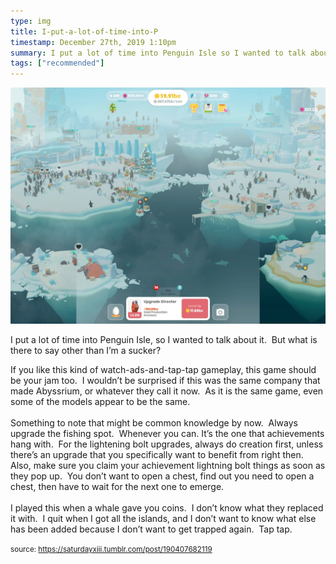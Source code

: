 ```yaml
---
type: img
title: I-put-a-lot-of-time-into-P
timestamp: December 27th, 2019 1:10pm
summary: I put a lot of time into Penguin Isle so I wanted to talk about it  But what is there to say other than I’m a suckerppIf you like this kind of 
tags: ["recommended"]
---
```

<img src="../media/190407682119.jpg"/>
                                                                                          <div class="caption"><p>I put a lot of time into Penguin Isle, so I wanted to talk about it.  But what is there to say other than I’m a sucker?</p><p>If you like this kind of watch-ads-and-tap-tap gameplay, this game should be your jam too.  I wouldn’t be surprised if this was the same company that made Abyssrium, or whatever they call it now.  As it is the same game, even some of the models appear to be the same.<br/><br/>Something to note that might be common knowledge by now.  Always upgrade the fishing spot.  Whenever you can. It’s the one that achievements hang with.  For the lightening bolt upgrades, always do creation first, unless there’s an upgrade that you specifically want to benefit from right then.  Also, make sure you claim your achievement lightning bolt things as soon as they pop up.  You don’t want to open a chest, find out you need to open a chest, then have to wait for the next one to emerge.<br/><br/>I played this when a whale gave you coins.  I don’t know what they replaced it with.  I quit when I got all the islands, and I don’t want to know what else has been added because I don’t want to get trapped again.  Tap tap.<br/></p> </div>
                                    
                
                
                
                
                                
<small>source: https://saturdayxiii.tumblr.com/post/190407682119</small>